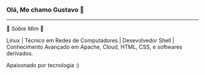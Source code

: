### Olá, Me chamo Gustavo 👋
<hr>

💬 _Sobre Mim_ 🙂

 Linux | Técnico em Redes de Computadores | Desevolvedor Shell | Conhecimento Avançado em Apache, Cloud, HTML, CSS, e softwares derivados.

Apaixonado por tecnologia :)
